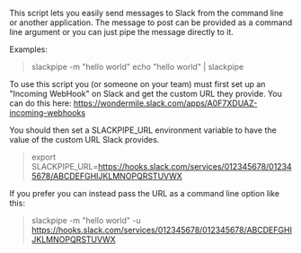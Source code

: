 This script lets you easily send messages to Slack from the command line or another application.
The message to post can be provided as a command line argument or you can just pipe the message directly to it.

Examples:
> slackpipe -m "hello world"
> echo "hello world" | slackpipe

To use this script you (or someone on your team) must first set up an "Incoming WebHook" on Slack and get the custom URL they provide. You can do this here: https://wondermile.slack.com/apps/A0F7XDUAZ-incoming-webhooks

You should then set a SLACKPIPE_URL environment variable to have the value of the custom URL Slack provides.
> export SLACKPIPE_URL=https://hooks.slack.com/services/012345678/012345678/ABCDEFGHIJKLMNOPQRSTUVWX

If you prefer you can instead pass the URL as a command line option like this:
> slackpipe -m "hello world" -u https://hooks.slack.com/services/012345678/012345678/ABCDEFGHIJKLMNOPQRSTUVWX
 
